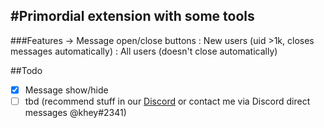 #Primordial extension with some tools
---
###Features
-> Message open/close buttons
: New users (uid >1k, closes messages automatically)
: All users (doesn't close automatically)

  

##Todo
- [x] Message show/hide
- [ ] tbd (recommend stuff in our [Discord](https://discord.gg/bestlua) or contact me via Discord direct messages @khey#2341)